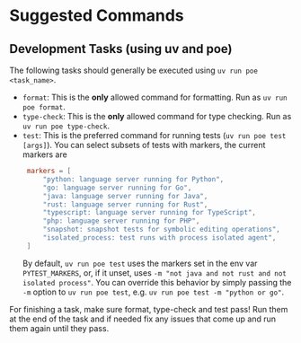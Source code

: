# Suggested Commands

## Development Tasks (using uv and poe)

The following tasks should generally be executed using `uv run poe <task_name>`.

- `format`: This is the **only** allowed command for formatting. Run as `uv run poe format`.
- `type-check`: This is the **only** allowed command for type checking. Run as `uv run poe type-check`.
- `test`: This is the preferred command for running tests (`uv run poe test [args]`). You can select subsets of tests with markers,
   the current markers are
   ```toml
    markers = [
        "python: language server running for Python",
        "go: language server running for Go",
        "java: language server running for Java",
        "rust: language server running for Rust",
        "typescript: language server running for TypeScript",
        "php: language server running for PHP",
        "snapshot: snapshot tests for symbolic editing operations",
        "isolated_process: test runs with process isolated agent",
    ]
   ```
  By default, `uv run poe test` uses the markers set in the env var `PYTEST_MARKERS`, or, if it unset, uses `-m "not java and not rust and not isolated process"`.
  You can override this behavior by simply passing the `-m` option to `uv run poe test`, e.g. `uv run poe test -m "python or go"`.

For finishing a task, make sure format, type-check and test pass! Run them at the end of the task
and if needed fix any issues that come up and run them again until they pass.